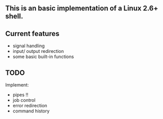 This is an basic implementation of a Linux 2.6+ shell.
---


Current features
---
- signal handling
- input/ output redirection
- some basic built-in functions

TODO
-----
Implement:
- pipes !!
- job control
- error redirection
- command history
